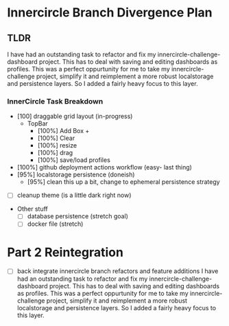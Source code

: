 # Innercircle Branch Divergence Plan

## TLDR

I have had an outstanding task to refactor and fix my innercircle-challenge-dashboard project.  This has to deal with saving and editing dashboards as profiles.  This was a perfect oppurtunity for me to take my innercircle-challenge project, simplify it and reimplement a more robust localstorage and
persistence layers.  So I added a fairly heavy focus to this layer.

### InnerCircle Task Breakdown

- [100] draggable grid layout (in-progress)
  - TopBar
    - [100%] Add Box +
    - [100%] Clear
    - [100%] resize
    - [100%] drag
    - [100%] save/load profiles
- [100%] github deployment actions workflow (easy- last thing)
- [95%] localstorage persistence (doneish)
  - [95%] clean this up a bit, change to ephemeral persistence strategy
- [ ] cleanup theme (is a little dark right now)
- Other stuff
  - [ ] database persistence (stretch goal)
  - [ ] docker file (stretch)

# Part 2 Reintegration

- [ ] back integrate innercircle branch refactors and feature additions
I have had an outstanding task to refactor and fix my innercircle-challenge-dashboard project.  This has to deal with saving and editing dashboards as profiles.  This was a perfect oppurtunity for me to take my innercircle-challenge project, simplify it and reimplement a more robust localstorage and
persistence layers.  So I added a fairly heavy focus to this layer.
